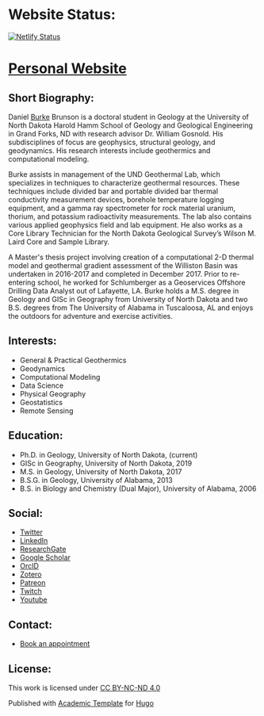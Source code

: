 # Website Status:

[![Netlify Status](https://api.netlify.com/api/v1/badges/c3608b33-01c9-41cb-8077-b4f6730ae563/deploy-status)](https://app.netlify.com/sites/dbbrunson/deploys)

# [Personal Website](https://www.dbbrunson.com)

## Short Biography:
Daniel <u>Burke</u> Brunson is a doctoral student in Geology at the University of North Dakota Harold Hamm School of Geology and Geological Engineering in Grand Forks, ND with research advisor Dr. William Gosnold. His subdisciplines of focus are geophysics, structural geology, and geodynamics. His research interests include geothermics and computational modeling.

Burke assists in management of the UND Geothermal Lab, which specializes in techniques to characterize geothermal resources. These techniques include divided bar and portable divided bar thermal conductivity measurement devices, borehole temperature logging equipment, and a gamma ray spectrometer for rock material uranium, thorium, and potassium radioactivity measurements. The lab also contains various applied geophysics field and lab equipment. He also works as a Core Library Technician for the North Dakota Geological Survey’s Wilson M. Laird Core and Sample Library.

A Master's thesis project involving creation of a computational 2-D thermal model and geothermal gradient assessment of the Williston Basin was undertaken in 2016-2017 and completed in December 2017. Prior to re-entering school, he worked for Schlumberger as a Geoservices Offshore Drilling Data Analyst out of Lafayette, LA. Burke holds a M.S. degree in Geology and GISc in Geography from University of North Dakota and two B.S. degrees from The University of Alabama in Tuscaloosa, AL and enjoys the outdoors for adventure and exercise activities.

## Interests:
- General & Practical Geothermics
- Geodynamics
- Computational Modeling
- Data Science
- Physical Geography
- Geostatistics
- Remote Sensing

## Education:
- Ph.D. in Geology, University of North Dakota, (current)
- GISc in Geography, University of North Dakota, 2019
- M.S. in Geology, University of North Dakota, 2017
- B.S.G. in Geology, University of Alabama, 2013
- B.S. in Biology and Chemistry (Dual Major), University of Alabama, 2006

## Social:
- [Twitter](https://twitter.com/BurkeBrunson)
- [LinkedIn](https://www.linkedin.com/in/burkebrunson/)
- [ResearchGate](https://www.researchgate.net/profile/Daniel_Brunson)
- [Google Scholar](https://scholar.google.com/citations?user=KHb9X_0AAAAJ&hl)
- [OrcID](https://orcid.org/0000-0002-8745-0324)
- [Zotero](https://www.zotero.org/burke.brunson)
- [Patreon](https://www.patreon.com/dbbrunson)
- [Twitch](https://www.twitch.tv/burkebrunson)
- [Youtube](https://www.youtube.com/channel/UC3qiUKDWBYzG2NCAn7a8A1w)

## Contact:
- [Book an appointment](https://outlook.office365.com/owa/calendar/DanielBBrunson@ad.ndus.edu/bookings/)

## License:
This work is licensed under [CC BY-NC-ND 4.0](https://creativecommons.org/licenses/by-nc-nd/4.0/)

Published with [Academic Template](https://wowchemy.com) for [Hugo](https://github.com/gohugoio/hugo)

<!--
[![Analytics](https://ga-beacon.appspot.com/UA-78646709-2/starter-academic/readme?pixel)](https://github.com/igrigorik/ga-beacon)
-->
